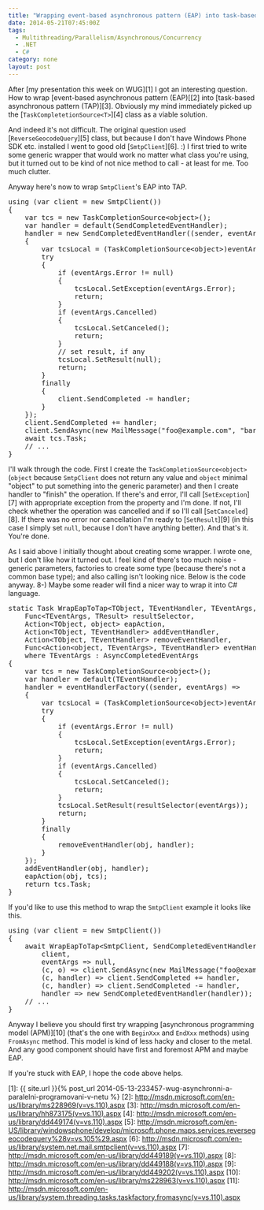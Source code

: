```yaml
---
title: "Wrapping event-based asynchronous pattern (EAP) into task-based asynchronous pattern (TAP)"
date: 2014-05-21T07:45:00Z
tags:
  - Multithreading/Parallelism/Asynchronous/Concurrency
  - .NET
  - C#
category: none
layout: post
---
```

After [my presentation this week on WUG][1] I got an interesting question. How to wrap [event-based asynchronous pattern (EAP)[[2] into [task-based asynchronous pattern (TAP)][3]. Obviously my mind immediately picked up the [`TaskCompletetionSource<T>`][4] class as a viable solution.

<!-- excerpt -->

And indeed it's not difficult. The original question used [`ReverseGeocodeQuery`][5] class, but because I don't have Windows Phone SDK etc. installed I went to good old [`SmtpClient`][6]. :) I first tried to write some generic wrapper that would work no matter what class you're using, but it turned out to be kind of not nice method to call - at least for me. Too much clutter.

Anyway here's now to wrap `SmtpClient`'s EAP into TAP.

<pre class="brush:csharp">
using (var client = new SmtpClient())
{
	var tcs = new TaskCompletionSource&lt;object&gt;();
	var handler = default(SendCompletedEventHandler);
	handler = new SendCompletedEventHandler((sender, eventArgs) =&gt;
	{
		var tcsLocal = (TaskCompletionSource&lt;object&gt;)eventArgs.UserState;
		try
		{
			if (eventArgs.Error != null)
			{
				tcsLocal.SetException(eventArgs.Error);
				return;
			}
			if (eventArgs.Cancelled)
			{
				tcsLocal.SetCanceled();
				return;
			}
			// set result, if any
			tcsLocal.SetResult(null);
			return;
		}
		finally
		{
			client.SendCompleted -= handler;
		}
	});
	client.SendCompleted += handler;
	client.SendAsync(new MailMessage("foo@example.com", "bar@example.com", "Subject", "Body"), tcs);
	await tcs.Task;
	// ...
}
</pre>

I'll walk through the code. First I create the `TaskCompletionSource<object>` (`object` because `SmtpClient` does not return any value and `object` minimal "object" to put something into the generic parameter) and then I create handler to "finish" the operation. If there's and error, I'll call [`SetException`][7] with appropriate exception from the property and I'm done. If not, I'll check whether the operation was cancelled and if so I'll call [`SetCanceled`][8]. If there was no error nor cancellation I'm ready to [`SetResult`][9] (in this case I simply set `null`, because I don't have anything better). And that's it. You're done.

As I said above I initially thought about creating some wrapper. I wrote one, but I don't like how it turned out. I feel kind of there's too much noise - generic parameters, factories to create some type (because there's not a common base type); and also calling isn't looking nice. Below is the code anyway. 8-) Maybe some reader will find a nicer way to wrap it into C# language.

<pre class="brush:csharp">
static Task WrapEapToTap&lt;TObject, TEventHandler, TEventArgs, TResult&gt;(TObject obj,
	Func&lt;TEventArgs, TResult&gt; resultSelector,
	Action&lt;TObject, object&gt; eapAction,
	Action&lt;TObject, TEventHandler&gt; addEventHandler,
	Action&lt;TObject, TEventHandler&gt; removeEventHandler,
	Func&lt;Action&lt;object, TEventArgs&gt;, TEventHandler&gt; eventHandlerFactory)
	where TEventArgs : AsyncCompletedEventArgs
{
	var tcs = new TaskCompletionSource&lt;object&gt;();
	var handler = default(TEventHandler);
	handler = eventHandlerFactory((sender, eventArgs) =&gt;
	{
		var tcsLocal = (TaskCompletionSource&lt;object&gt;)eventArgs.UserState;
		try
		{
			if (eventArgs.Error != null)
			{
				tcsLocal.SetException(eventArgs.Error);
				return;
			}
			if (eventArgs.Cancelled)
			{
				tcsLocal.SetCanceled();
				return;
			}
			tcsLocal.SetResult(resultSelector(eventArgs));
			return;
		}
		finally
		{
			removeEventHandler(obj, handler);
		}
	});
	addEventHandler(obj, handler);
	eapAction(obj, tcs);
	return tcs.Task;
}
</pre> 

If you'd like to use this method to wrap the `SmtpClient` example it looks like this.

<pre class="brush:csharp">
using (var client = new SmtpClient())
{
	await WrapEapToTap&lt;SmtpClient, SendCompletedEventHandler, AsyncCompletedEventArgs, object&gt;(
		client,
		eventArgs =&gt; null,
		(c, o) =&gt; client.SendAsync(new MailMessage("foo@example.com", "bar@example.com", "Subject", "Body"), o),
		(c, handler) =&gt; client.SendCompleted += handler,
		(c, handler) =&gt; client.SendCompleted -= handler,
		handler =&gt; new SendCompletedEventHandler(handler));
	// ...
}
</pre>

Anyway I believe you should first try wrapping [asynchronous programming model (APM)][10] (that's the one with `BeginXxx` and `EndXxx` methods) using `FromAsync` method. This model is kind of less hacky and closer to the metal. And any good component should have first and foremost APM and maybe EAP. 

If you're stuck with EAP, I hope the code above helps.

[1]: {{ site.url }}{% post_url 2014-05-13-233457-wug-asynchronni-a-paralelni-programovani-v-netu %}
[2]: http://msdn.microsoft.com/en-us/library/ms228969(v=vs.110).aspx
[3]: http://msdn.microsoft.com/en-us/library/hh873175(v=vs.110).aspx
[4]: http://msdn.microsoft.com/en-us/library/dd449174(v=vs.110).aspx
[5]: http://msdn.microsoft.com/en-US/library/windowsphone/develop/microsoft.phone.maps.services.reversegeocodequery%28v=vs.105%29.aspx
[6]: http://msdn.microsoft.com/en-us/library/system.net.mail.smtpclient(v=vs.110).aspx
[7]: http://msdn.microsoft.com/en-us/library/dd449189(v=vs.110).aspx
[8]: http://msdn.microsoft.com/en-us/library/dd449188(v=vs.110).aspx
[9]: http://msdn.microsoft.com/en-us/library/dd449202(v=vs.110).aspx
[10]: http://msdn.microsoft.com/en-us/library/ms228963(v=vs.110).aspx
[11]: http://msdn.microsoft.com/en-us/library/system.threading.tasks.taskfactory.fromasync(v=vs.110).aspx
